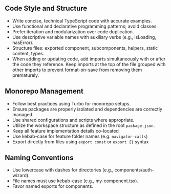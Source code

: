 ## Code Style and Structure

- Write concise, technical TypeScript code with accurate examples.
- Use functional and declarative programming patterns; avoid classes.
- Prefer iteration and modularization over code duplication.
- Use descriptive variable names with auxiliary verbs (e.g., isLoading, hasError).
- Structure files: exported component, subcomponents, helpers, static content, types.
- When adding or updating code, add imports simultaneously with or after the code they reference. Keep imports at the top of the file grouped with other imports to prevent format-on-save from removing them prematurely.

## Monorepo Management

- Follow best practices using Turbo for monorepo setups.
- Ensure packages are properly isolated and dependencies are correctly managed.
- Use shared configurations and scripts where appropriate.
- Utilize the workspace structure as defined in the root `package.json`.
- Keep all feature implementation details co-located
- Use kebab-case for feature folder names (e.g. `navigator-calls`)
- Export directly from files using `export const` or `export {}` syntax

## Naming Conventions

- Use lowercase with dashes for directories (e.g., components/auth-wizard).
- File names must use kebab-case (e.g., my-component.tsx).
- Favor named exports for components.
